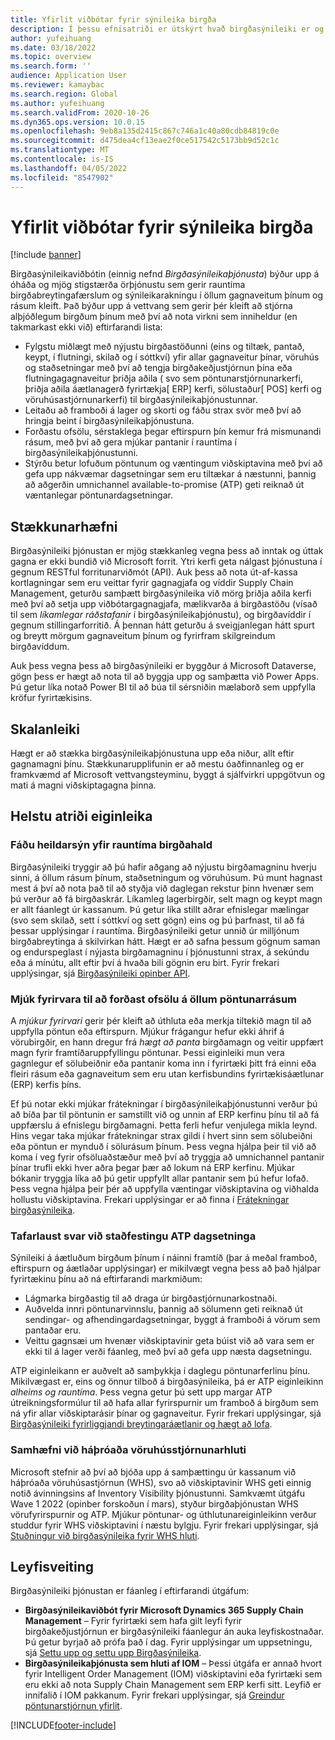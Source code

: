 ```yaml
---
title: Yfirlit viðbótar fyrir sýnileika birgða
description: Í þessu efnisatriði er útskýrt hvað birgðasýnileiki er og eiginleikum hans er lýst.
author: yufeihuang
ms.date: 03/18/2022
ms.topic: overview
ms.search.form: ''
audience: Application User
ms.reviewer: kamaybac
ms.search.region: Global
ms.author: yufeihuang
ms.search.validFrom: 2020-10-26
ms.dyn365.ops.version: 10.0.15
ms.openlocfilehash: 9eb8a135d2415c867c746a1c40a80cdb84819c0e
ms.sourcegitcommit: d475dea4cf13eae2f0ce517542c5173bb9d52c1c
ms.translationtype: MT
ms.contentlocale: is-IS
ms.lasthandoff: 04/05/2022
ms.locfileid: "8547902"
---
```

# <a name="inventory-visibility-add-in-overview"></a>Yfirlit viðbótar fyrir sýnileika birgða

[!include [banner](../includes/banner.md)]

Birgðasýnileikaviðbótin (einnig nefnd *Birgðasýnileikaþjónusta*) býður upp á óháða og mjög stigstærða örþjónustu sem gerir rauntíma birgðabreytingafærslum og sýnileikarakningu í öllum gagnaveitum þínum og rásum kleift. Það býður upp á vettvang sem gerir þér kleift að stjórna alþjóðlegum birgðum þínum með því að nota virkni sem inniheldur (en takmarkast ekki við) eftirfarandi lista:

- Fylgstu miðlægt með nýjustu birgðastöðunni (eins og tiltæk, pantað, keypt, í flutningi, skilað og í sóttkví) yfir allar gagnaveitur þínar, vöruhús og staðsetningar með því að tengja birgðakeðjustjórnun þína eða flutningagagnaveitur þriðja aðila ( svo sem pöntunarstjórnunarkerfi, þriðja aðila áætlanagerð fyrirtækja\[ ERP\] kerfi, sölustaður\[ POS\] kerfi og vöruhúsastjórnunarkerfi) til birgðasýnileikaþjónustunnar.
- Leitaðu að framboði á lager og skorti og fáðu strax svör með því að hringja beint í birgðasýnileikaþjónustuna.
- Forðastu ofsölu, sérstaklega þegar eftirspurn þín kemur frá mismunandi rásum, með því að gera mjúkar pantanir í rauntíma í birgðasýnileikaþjónustunni.
- Stýrðu betur lofuðum pöntunum og væntingum viðskiptavina með því að gefa upp nákvæmar dagsetningar sem eru tiltækar á næstunni, þannig að aðgerðin umnichannel available-to-promise (ATP) geti reiknað út væntanlegar pöntunardagsetningar.

## <a name="extensibility"></a>Stækkunarhæfni

Birgðasýnileiki þjónustan er mjög stækkanleg vegna þess að inntak og úttak gagna er ekki bundið við Microsoft forrit. Ytri kerfi geta nálgast þjónustuna í gegnum RESTful forritunarviðmót (API). Auk þess að nota út-af-kassa kortlagningar sem eru veittar fyrir gagnagjafa og víddir Supply Chain Management, geturðu samþætt birgðasýnileika við mörg þriðja aðila kerfi með því að setja upp viðbótargagnagjafa, mælikvarða á birgðastöðu (vísað til sem *líkamlegar ráðstafanir* í birgðasýnileikaþjónustu), og birgðavíddir í gegnum stillingarforritið. Á þennan hátt geturðu á sveigjanlegan hátt spurt og breytt mörgum gagnaveitum þínum og fyrirfram skilgreindum birgðavíddum.

Auk þess vegna þess að birgðasýnileiki er byggður á Microsoft Dataverse, gögn þess er hægt að nota til að byggja upp og samþætta við Power Apps. Þú getur líka notað Power BI til að búa til sérsniðin mælaborð sem uppfylla kröfur fyrirtækisins.

## <a name="scalability"></a>Skalanleiki

Hægt er að stækka birgðasýnileikaþjónustuna upp eða niður, allt eftir gagnamagni þínu. Stækkunarupplifunin er að mestu óaðfinnanleg og er framkvæmd af Microsoft vettvangsteyminu, byggt á sjálfvirkri uppgötvun og mati á magni viðskiptagagna þinna.

## <a name="feature-highlights"></a>Helstu atriði eiginleika

### <a name="get-a-global-view-of-real-time-inventory"></a>Fáðu heildarsýn yfir rauntíma birgðahald

Birgðasýnileiki tryggir að þú hafir aðgang að nýjustu birgðamagninu hverju sinni, á öllum rásum þínum, staðsetningum og vöruhúsum. Þú munt hagnast mest á því að nota það til að styðja við daglegan rekstur þinn hvenær sem þú verður að fá birgðaskrár. Líkamleg lagerbirgðir, selt magn og keypt magn er allt fáanlegt úr kassanum. Þú getur líka stillt aðrar efnislegar mælingar (svo sem skilað, sett í sóttkví og sett gögn) eins og þú þarfnast, til að fá þessar upplýsingar í rauntíma. Birgðasýnileiki getur unnið úr milljónum birgðabreytinga á skilvirkan hátt. Hægt er að safna þessum gögnum saman og endurspeglast í nýjasta birgðamagninu í þjónustunni strax, á sekúndu eða á mínútu, allt eftir því á hvaða bili gögnin eru birt. Fyrir frekari upplýsingar, sjá [Birgðasýnileiki opinber API](inventory-visibility-api.md).

### <a name="soft-reservation-to-avoid-overselling-across-all-order-channels"></a>Mjúk fyrirvara til að forðast ofsölu á öllum pöntunarrásum

A *mjúkur fyrirvari* gerir þér kleift að úthluta eða merkja tiltekið magn til að uppfylla pöntun eða eftirspurn. Mjúkur frágangur hefur ekki áhrif á vörubirgðir, en hann dregur frá *hægt að panta* birgðamagn og veitir uppfært magn fyrir framtíðaruppfyllingu pöntunar. Þessi eiginleiki mun vera gagnlegur ef sölubeiðnir eða pantanir koma inn í fyrirtæki þitt frá einni eða fleiri rásum eða gagnaveitum sem eru utan kerfisbundins fyrirtækisáætlunar (ERP) kerfis þíns.

Ef þú notar ekki mjúkar frátekningar í birgðasýnileikaþjónustunni verður þú að bíða þar til pöntunin er samstillt við og unnin af ERP kerfinu þínu til að fá uppfærslu á efnislegu birgðamagni. Þetta ferli hefur venjulega mikla leynd. Hins vegar taka mjúkar frátekningar strax gildi í hvert sinn sem sölubeiðni eða pöntun er mynduð í sölurásum þínum. Þess vegna hjálpa þeir til við að koma í veg fyrir ofsöluaðstæður með því að tryggja að umnichannel pantanir þínar trufli ekki hver aðra þegar þær að lokum ná ERP kerfinu. Mjúkar bókanir tryggja líka að þú getir uppfyllt allar pantanir sem þú hefur lofað. Þess vegna hjálpa þeir þér að uppfylla væntingar viðskiptavina og viðhalda hollustu viðskiptavina. Frekari upplýsingar er að finna í [Frátekningar birgðasýnileika](inventory-visibility-reservations.md).

### <a name="immediate-response-of-atp-dates-confirmation"></a>Tafarlaust svar við staðfestingu ATP dagsetninga

Sýnileiki á áætluðum birgðum þínum í náinni framtíð (þar á meðal framboð, eftirspurn og áætlaðar upplýsingar) er mikilvægt vegna þess að það hjálpar fyrirtækinu þínu að ná eftirfarandi markmiðum:

- Lágmarka birgðastig til að draga úr birgðastjórnunarkostnaði.
- Auðvelda innri pöntunarvinnslu, þannig að sölumenn geti reiknað út sendingar- og afhendingardagsetningar, byggt á framboði á vörum sem pantaðar eru.
- Veittu gagnsæi um hvenær viðskiptavinir geta búist við að vara sem er ekki til á lager verði fáanleg, með því að gefa upp næsta dagsetningu.

ATP eiginleikann er auðvelt að samþykkja í daglegu pöntunarferlinu þínu. Mikilvægast er, eins og önnur tilboð á birgðasýnileika, þá er ATP eiginleikinn *alheims og rauntíma*. Þess vegna getur þú sett upp margar ATP útreikningsformúlur til að hafa allar fyrirspurnir um framboð á birgðum sem ná yfir allar viðskiptarásir þínar og gagnaveitur. Fyrir frekari upplýsingar, sjá [Birgðasýnileiki fyrirliggjandi breytingaráætlanir og hægt að lofa](inventory-visibility-available-to-promise.md).

### <a name="compatibility-with-advanced-warehouse-management-items"></a>Samhæfni við háþróaða vöruhússtjórnunarhluti

Microsoft stefnir að því að bjóða upp á samþættingu úr kassanum við háþróaða vöruhúsastjórnun (WHS), svo að viðskiptavinir WHS geti einnig notið ávinningsins af Inventory Visibility þjónustunni. Samkvæmt útgáfu Wave 1 2022 (opinber forskoðun í mars), styður birgðaþjónustan WHS vörufyrirspurnir og ATP. Mjúkur pöntunar- og úthlutunareiginleikinn verður studdur fyrir WHS viðskiptavini í næstu bylgju. Fyrir frekari upplýsingar, sjá [Stuðningur við birgðasýnileika fyrir WHS hluti](inventory-visibility-whs-support.md).

## <a name="licensing"></a>Leyfisveiting

Birgðasýnileiki þjónustan er fáanleg í eftirfarandi útgáfum:

- **Birgðasýnileikaviðbót fyrir Microsoft Dynamics 365 Supply Chain Management** – Fyrir fyrirtæki sem hafa gilt leyfi fyrir birgðakeðjustjórnun er birgðasýnileiki fáanlegur án auka leyfiskostnaðar. Þú getur byrjað að prófa það í dag. Fyrir upplýsingar um uppsetningu, sjá [Settu upp og settu upp Birgðasýnileika](inventory-visibility-setup.md).
- **Birgðasýnileikaþjónusta sem hluti af IOM** – Þessi útgáfa er annað hvort fyrir Intelligent Order Management (IOM) viðskiptavini eða fyrirtæki sem eru ekki að nota Supply Chain Management sem ERP kerfi sitt. Leyfið er innifalið í IOM pakkanum. Fyrir frekari upplýsingar, sjá [Greindur pöntunarstjórnun yfirlit](/dynamics365/intelligent-order-management/overview).

[!INCLUDE[footer-include](../../includes/footer-banner.md)]
